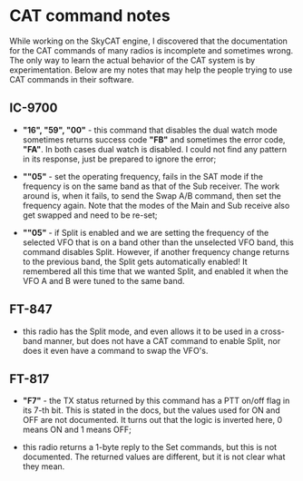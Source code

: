 # CAT command notes

While working on the SkyCAT engine, I discovered that the documentation for the CAT commands of many radios is incomplete and sometimes wrong.
The only way to learn the actual behavior of the CAT system is by experimentation. Below are my notes that may help the people trying to use CAT commands in their software.

## IC-9700

- **"16", "59", "00"** - this command that disables the dual watch mode sometimes returns success code **"FB"** and sometimes the error code, **"FA"**. In both cases dual watch is disabled. I could not find any pattern in its response, just be prepared to ignore the error;

- **""05"** - set the operating frequency, fails in the SAT mode if the frequency is on the same band as that of the Sub receiver. The work around is, when it fails, to send the Swap A/B command, then set the frequency again. Note that the modes of the Main and Sub receive also get swapped and need to be re-set;

- **""05"** - if Split is enabled and we are setting the frequency of the selected VFO that is on a band other than the unselected VFO band, this command disables Split. However, if another frequency change returns to the previous band, the Split gets automatically enabled! It remembered all this time that we wanted Split, and enabled it when the VFO A and B were tuned to the same band.

## FT-847

- this radio has the Split mode, and even allows it to be used in a cross-band manner, but does not have a CAT command to enable Split, nor does it even have a command to swap the VFO's.

## FT-817

- **"F7"** - the TX status returned by this command has a PTT on/off flag in its 7-th bit. This is stated in the docs, but the values used for ON and OFF are not documented. It turns out that the logic is inverted here, 0 means ON and 1 means OFF;

- this radio returns a 1-byte reply to the Set commands, but this is not documented. The returned values are different, but it is not clear what they mean.
